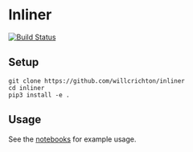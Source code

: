 # Inliner
[![Build Status](https://travis-ci.com/willcrichton/inliner.svg?branch=master)](https://travis-ci.com/willcrichton/inliner)

## Setup

```
git clone https://github.com/willcrichton/inliner
cd inliner
pip3 install -e .
```

## Usage

See the [notebooks](https://github.com/willcrichton/inliner/tree/master/notebooks) for example usage.
